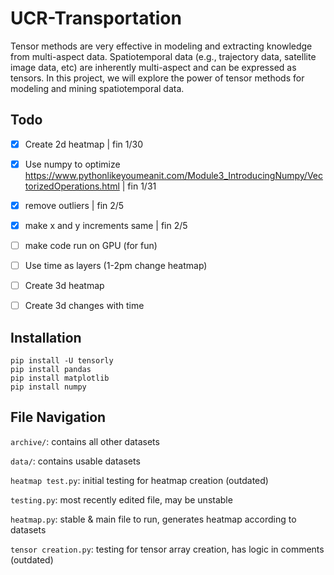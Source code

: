 # UCR-Transportation
Tensor methods are very effective in modeling and extracting knowledge from multi-aspect data. Spatiotemporal data (e.g., trajectory data, satellite image data, etc) are inherently multi-aspect and can be expressed as tensors. In this project, we will explore the power of tensor methods for modeling and mining spatiotemporal data.

## Todo
- [x] Create 2d heatmap | fin 1/30
- [x] Use numpy to optimize https://www.pythonlikeyoumeanit.com/Module3_IntroducingNumpy/VectorizedOperations.html | fin 1/31
- [x] remove outliers | fin 2/5
- [x] make x and y increments same | fin 2/5
- [ ] make code run on GPU (for fun)
- [ ] Use time as layers (1-2pm change heatmap)
- [ ] Create 3d heatmap
- [ ] Create 3d changes with time


## Installation
```
pip install -U tensorly
pip install pandas
pip install matplotlib
pip install numpy
```

## File Navigation
`archive/`: contains all other datasets

`data/`: contains usable datasets

`heatmap test.py`: initial testing for heatmap creation (outdated)

`testing.py`: most recently edited file, may be unstable

`heatmap.py`: stable & main file to run, generates heatmap according to datasets

`tensor creation.py`: testing for tensor array creation, has logic in comments (outdated)
